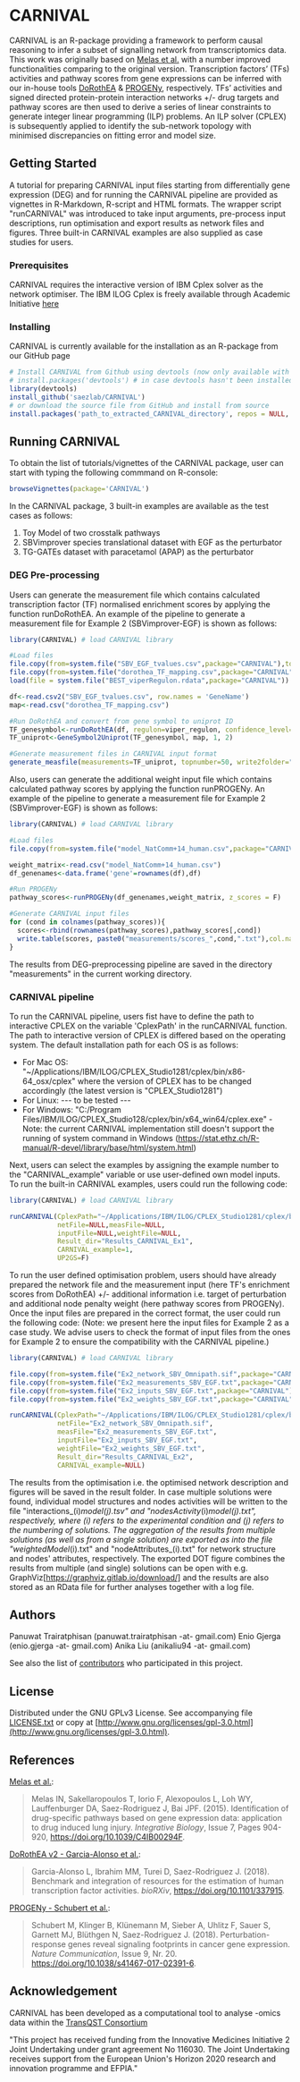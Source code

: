 # CARNIVAL

CARNIVAL is an R-package providing a framework to perform causal reasoning to infer a subset of signalling network from transcriptomics data. This work was originally based on [Melas et al.](https://pubs.rsc.org/en/content/articlehtml/2015/ib/c4ib00294f) with a number improved functionalities comparing to the original version.
Transcription factors’ (TFs) activities and pathway scores from gene expressions can be inferred with our in-house tools [DoRothEA](https://github.com/saezlab/DoRothEA) & [PROGENy](https://github.com/saezlab/progeny), respectively.
TFs’ activities and signed directed protein-protein interaction networks +/- drug targets and pathway scores are then used to derive a series of linear constraints to generate integer linear programming (ILP) problems. 
An ILP solver (CPLEX) is subsequently applied to identify the sub-network topology with minimised discrepancies on fitting error and model size.

## Getting Started

A tutorial for preparing CARNIVAL input files starting from differentially gene expression (DEG) and for running the CARNIVAL pipeline are provided as vignettes in R-Markdown, R-script and HTML formats. The wrapper script "runCARNIVAL" was introduced to take input arguments, pre-process input descriptions, run optimisation and export results as network files and figures. Three built-in CARNIVAL examples are also supplied as case studies for users.

### Prerequisites

CARNIVAL requires the interactive version of IBM Cplex solver as the network optimiser. The IBM ILOG Cplex is freely available through Academic Initiative [here](https://www.ibm.com/products/ilog-cplex-optimization-studio?S_PKG=CoG&cm_mmc=Search_Google-_-Data+Science_Data+Science-_-WW_IDA-_-+IBM++CPLEX_Broad_CoG&cm_mmca1=000000RE&cm_mmca2=10000668&cm_mmca7=9041989&cm_mmca8=kwd-412296208719&cm_mmca9=_k_Cj0KCQiAr93gBRDSARIsADvHiOpDUEHgUuzu8fJvf3vmO5rI0axgtaleqdmwk6JRPIDeNcIjgIHMhZIaAiwWEALw_wcB_k_&cm_mmca10=267798126431&cm_mmca11=b&mkwid=_k_Cj0KCQiAr93gBRDSARIsADvHiOpDUEHgUuzu8fJvf3vmO5rI0axgtaleqdmwk6JRPIDeNcIjgIHMhZIaAiwWEALw_wcB_k_|470|135655&cvosrc=ppc.google.%2Bibm%20%2Bcplex&cvo_campaign=000000RE&cvo_crid=267798126431&Matchtype=b&gclid=Cj0KCQiAr93gBRDSARIsADvHiOpDUEHgUuzu8fJvf3vmO5rI0axgtaleqdmwk6JRPIDeNcIjgIHMhZIaAiwWEALw_wcB) 

### Installing

CARNIVAL is currently available for the installation as an R-package from our GitHub page

```R
# Install CARNIVAL from Github using devtools (now only available with GitHub credential for private repository)
# install.packages('devtools') # in case devtools hasn't been installed
library(devtools)
install_github('saezlab/CARNIVAL')
# or download the source file from GitHub and install from source
install.packages('path_to_extracted_CARNIVAL_directory', repos = NULL, type="source")
```

## Running CARNIVAL

To obtain the list of tutorials/vignettes of the CARNIVAL package, user can start with typing the following commmand on R-console:

```R
browseVignettes(package='CARNIVAL')
```

In the CARNIVAL package, 3 built-in examples are available as the test cases as follows:
1) Toy Model of two crosstalk pathways 
2) SBVimprover species translational dataset with EGF as the perturbator
3) TG-GATEs dataset with paracetamol (APAP) as the perturbator

### DEG Pre-processing

Users can generate the measurement file which contains calculated transcription factor (TF) normalised enrichment scores by applying the function runDoRothEA. An example of the pipeline to generate a measurement file for Example 2 (SBVimprover-EGF) is shown as follows:

```R
library(CARNIVAL) # load CARNIVAL library

#Load files
file.copy(from=system.file("SBV_EGF_tvalues.csv",package="CARNIVAL"),to=getwd(),overwrite=TRUE)
file.copy(from=system.file("dorothea_TF_mapping.csv",package="CARNIVAL"),to=getwd(),overwrite=TRUE)
load(file = system.file("BEST_viperRegulon.rdata",package="CARNIVAL"))

df<-read.csv2("SBV_EGF_tvalues.csv", row.names = 'GeneName')  
map<-read.csv("dorothea_TF_mapping.csv")

#Run DoRothEA and convert from gene symbol to uniprot ID
TF_genesymbol<-runDoRothEA(df, regulon=viper_regulon, confidence_level=c('A','B','C'))
TF_uniprot<-GeneSymbol2Uniprot(TF_genesymbol, map, 1, 2)

#Generate measurement files in CARNIVAL input format
generate_measfile(measurements=TF_uniprot, topnumber=50, write2folder="measurements")

```

Also, users can generate the additional weight input file which contains calculated pathway scores by applying the function runPROGENy. An example of the pipeline to generate a measurement file for Example 2 (SBVimprover-EGF) is shown as follows:

```R
library(CARNIVAL) # load CARNIVAL library

#Load files
file.copy(from=system.file("model_NatComm+14_human.csv",package="CARNIVAL"),to=getwd(),overwrite=TRUE)

weight_matrix<-read.csv("model_NatComm+14_human.csv")
df_genenames<-data.frame('gene'=rownames(df),df)

#Run PROGENy
pathway_scores<-runPROGENy(df_genenames,weight_matrix, z_scores = F)

#Generate CARNIVAL input files
for (cond in colnames(pathway_scores)){
  scores<-rbind(rownames(pathway_scores),pathway_scores[,cond])
  write.table(scores, paste0("measurements/scores_",cond,".txt"),col.names = F, row.names = F, quote = F, sep = '\t')
}
```

The results from DEG-preprocessing pipeline are saved in the directory "measurements" in the current working directory.

### CARNIVAL pipeline

To run the CARNIVAL pipeline, users fist have to define the path to interactive CPLEX on the variable 'CplexPath' in the runCARNIVAL function. The path to interactive version of CPLEX is differed based on the operating system. The default installation path for each OS is as follows:
- For Mac OS: "~/Applications/IBM/ILOG/CPLEX_Studio1281/cplex/bin/x86-64_osx/cplex" where the version of CPLEX has to be changed accordingly (the latest version is "CPLEX_Studio1281")
- For Linux: --- to be tested ---
- For Windows: "C:/Program Files/IBM/ILOG/CPLEX_Studio128/cplex/bin/x64_win64/cplex.exe" - Note: the current CARNIVAL implementation still doesn't support the running of system command in Windows (https://stat.ethz.ch/R-manual/R-devel/library/base/html/system.html)

Next, users can select the examples by assigning the example number to the "CARNIVAL_example" variable or use user-defined own model inputs. To run the built-in CARNIVAL examples, users could run the following code:

```R
library(CARNIVAL) # load CARNIVAL library

runCARNIVAL(CplexPath="~/Applications/IBM/ILOG/CPLEX_Studio1281/cplex/bin/x86-64_osx/cplex",
            netFile=NULL,measFile=NULL,
            inputFile=NULL,weightFile=NULL,
            Result_dir="Results_CARNIVAL_Ex1",
            CARNIVAL_example=1,
            UP2GS=F)
```

To run the user defined optimisation problem, users should have already prepared the network file and the measurement input (here TF's enrichment scores from DoRothEA) +/- additional information i.e. target of perturbation and additional node penalty weight (here pathway scores from PROGENy).
Once the input files are prepared in the correct format, the user could run the following code: (Note: we present here the input files for Example 2 as a case study. We advise users to check the format of input files from the ones for Example 2 to ensure the compatibility with the CARNIVAL pipeline.)

```R
library(CARNIVAL) # load CARNIVAL library

file.copy(from=system.file("Ex2_network_SBV_Omnipath.sif",package="CARNIVAL"),to=getwd(),overwrite=TRUE) # retrieve network file
file.copy(from=system.file("Ex2_measurements_SBV_EGF.txt",package="CARNIVAL"),to=getwd(),overwrite=TRUE) # retrieve measurement file
file.copy(from=system.file("Ex2_inputs_SBV_EGF.txt",package="CARNIVAL"),to=getwd(),overwrite=TRUE) # retrieve target of perturbation file
file.copy(from=system.file("Ex2_weights_SBV_EGF.txt",package="CARNIVAL"),to=getwd(),overwrite=TRUE) # retrieve additional/pathway weight file

runCARNIVAL(CplexPath="~/Applications/IBM/ILOG/CPLEX_Studio1281/cplex/bin/x86-64_osx/cplex",
            netFile="Ex2_network_SBV_Omnipath.sif",
            measFile="Ex2_measurements_SBV_EGF.txt",
            inputFile="Ex2_inputs_SBV_EGF.txt",
            weightFile="Ex2_weights_SBV_EGF.txt",
            Result_dir="Results_CARNIVAL_Ex2",
            CARNIVAL_example=NULL)
```

The results from the optimisation i.e. the optimised network description and figures will be saved in the result folder. In case multiple solutions were found, individual model structures and nodes activities will be written to the file "interactions_(i)_model(j).tsv" and "nodesActivity_(i)_model(j).txt", respectively, where (i) refers to the experimental condition and (j) refers to the numbering of solutions. The aggregation of the results from multiple solutions (as well as from a single solution) are exported as into the file "weightedModel_(i).txt" and "nodeAttributes_(i).txt" for network structure and nodes' attributes, respectively. The exported DOT figure combines the results from multiple (and single) solutions can be open with e.g. GraphViz[https://graphviz.gitlab.io/download/] and the results are also stored as an RData file for further analyses together with a log file. 

## Authors

Panuwat Trairatphisan (panuwat.trairatphisan -at- gmail.com)
Enio Gjerga (enio.gjerga -at- gmail.com)
Anika Liu (anikaliu94 -at- gmail.com)

See also the list of [contributors](https://github.com/saezlab/CARNIVAL/contributors) who participated in this project.

## License

Distributed under the GNU GPLv3 License. See accompanying file [LICENSE.txt](https://github.com/saezlab/CARNIVAL/blob/master/LICENSE.txt) or copy at [http://www.gnu.org/licenses/gpl-3.0.html](http://www.gnu.org/licenses/gpl-3.0.html).

## References

[Melas et al.](https://pubs.rsc.org/en/content/articlehtml/2015/ib/c4ib00294f):

> Melas IN, Sakellaropoulos T, Iorio F, Alexopoulos L, Loh WY, Lauffenburger DA, Saez-Rodriguez J, Bai JPF. (2015). Identification of drug-specific pathways based on gene expression data: application to drug induced lung injury. *Integrative Biology*, Issue 7, Pages 904-920, https://doi.org/10.1039/C4IB00294F.

[DoRothEA v2 - Garcia-Alonso et al.](https://www.biorxiv.org/content/early/2018/06/03/337915):

> Garcia-Alonso L, Ibrahim MM, Turei D, Saez-Rodriguez J. (2018). Benchmark and integration of resources for the estimation of human transcription factor activities. *bioRXiv*, https://doi.org/10.1101/337915.

[PROGENy - Schubert et al.](https://www.nature.com/articles/s41467-017-02391-6):

> Schubert M, Klinger B, Klünemann M, Sieber A, Uhlitz F, Sauer S, Garnett MJ, Blüthgen N, Saez-Rodriguez J. (2018). Perturbation-response genes reveal signaling footprints in cancer gene expression. *Nature Communication*, Issue 9, Nr. 20. https://doi.org/10.1038/s41467-017-02391-6.


## Acknowledgement

CARNIVAL has been developed as a computational tool to analyse -omics data within the [TransQST Consortium](https://transqst.org)

"This project has received funding from the Innovative Medicines Initiative 2 Joint Undertaking under grant agreement No 116030. The Joint Undertaking receives support from the European Union's Horizon 2020 research and innovation programme and EFPIA."
